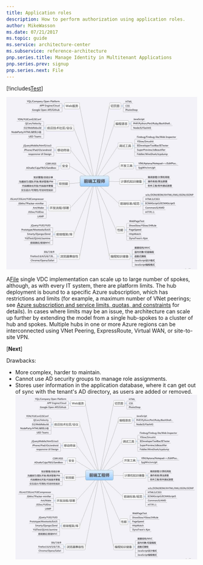 ```yaml
---
title: Application roles
description: How to perform authorization using application roles.
author: MikeWasson
ms.date: 07/21/2017
ms.topic: guide
ms.service: architecture-center
ms.subservice: reference-architecture
pnp.series.title: Manage Identity in Multitenant Applications
pnp.series.prev: signup
pnp.series.next: File
---
```

[!includes[Test](./ChildFile/1.md)]

[![1]][1]

A[File] single VDC implementation can scale up to large number of spokes, although, as with every IT system, there are platform limits. The hub deployment is bound to a specific Azure subscription, which has restrictions and limits (for example, a maximum number of VNet peerings; see [Azure subscription and service limits, quotas, and constraints][limits] for details). In cases where limits may be an issue, the architecture can scale up further by extending the model from a single hub-spokes to a cluster of hub and spokes. Multiple hubs in one or more Azure regions can be interconnected using VNet Peering, ExpressRoute, Virtual WAN, or site-to-site VPN.

[**Next**][](./File.md)

Drawbacks:

* More complex, harder to maintain.
* Cannot use AD security groups to manage role assignments.
* Stores user information in the application database, where it can get out of sync with the tenant's AD directory, as users are added or removed.
[![1](./image/1.jpg)](./image/1.jpg)

[1]: ./image/1.jpg

[File]: File.md
[limits]: ./ChildFile/1.md
